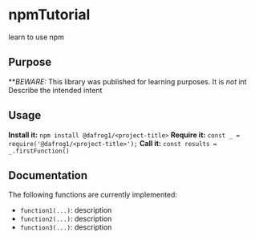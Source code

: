 # npmTutorial
learn to use npm
## Purpose
**_BEWARE:_ This library was published for learning purposes. It is _not_ int
Describe the intended intent
## Usage
**Install it:**
`npm install @dafrog1/<project-title>`
**Require it:**
`const _ = require('@dafrog1/<project-title>');`
**Call it:**
`const results = _.firstFunction()`
## Documentation
The following functions are currently implemented:
* `function1(...)`: description
* `function2(...)`: description
* `function3(...)`: description
